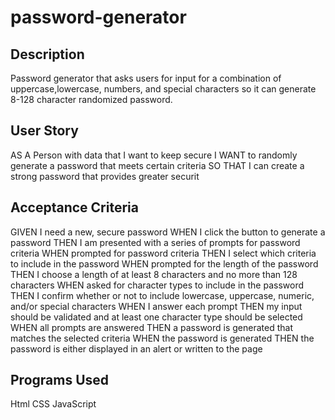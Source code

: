 # password-generator

## Description
Password generator that asks users for input for a combination of uppercase,lowercase, numbers, and special characters so it can generate 8-128 character randomized password.

## User Story
AS A Person with data that I want to keep secure
I WANT to randomly generate a password that meets certain criteria
SO THAT I can create a strong password that provides greater securit

## Acceptance Criteria
GIVEN I need a new, secure password
WHEN I click the button to generate a password
THEN I am presented with a series of prompts for password criteria
WHEN prompted for password criteria
THEN I select which criteria to include in the password
WHEN prompted for the length of the password
THEN I choose a length of at least 8 characters and no more than 128 characters
WHEN asked for character types to include in the password
THEN I confirm whether or not to include lowercase, uppercase, numeric, and/or special characters
WHEN I answer each prompt
THEN my input should be validated and at least one character type should be selected
WHEN all prompts are answered
THEN a password is generated that matches the selected criteria
WHEN the password is generated
THEN the password is either displayed in an alert or written to the page

## Programs Used
Html
CSS
JavaScript